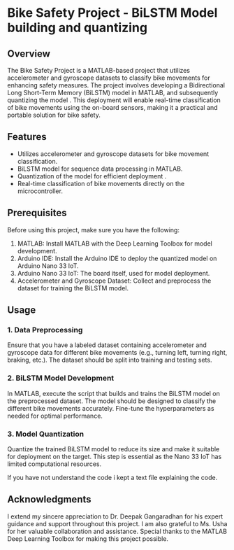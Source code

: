 # Bike Safety Project - BiLSTM Model building and quantizing



## Overview

The Bike Safety Project is a MATLAB-based project that utilizes accelerometer and gyroscope datasets to classify bike movements for enhancing safety measures. The project involves developing a Bidirectional Long Short-Term Memory (BiLSTM) model in MATLAB, and subsequently quantizing the model . This deployment will enable real-time classification of bike movements using the on-board sensors, making it a practical and portable solution for bike safety.

## Features

- Utilizes accelerometer and gyroscope datasets for bike movement classification.
- BiLSTM model for sequence data processing in MATLAB.
- Quantization of the model for efficient deployment .
- Real-time classification of bike movements directly on the microcontroller.

## Prerequisites

Before using this project, make sure you have the following:

1. MATLAB: Install MATLAB with the Deep Learning Toolbox for model development.
2. Arduino IDE: Install the Arduino IDE to deploy the quantized model on Arduino Nano 33 IoT.
3. Arduino Nano 33 IoT: The board itself, used for model deployment.
4. Accelerometer and Gyroscope Dataset: Collect and preprocess the dataset for training the BiLSTM model.

## Usage

### 1. Data Preprocessing

Ensure that you have a labeled dataset containing accelerometer and gyroscope data for different bike movements (e.g., turning left, turning right, braking, etc.). The dataset should be split into training and testing sets.

### 2. BiLSTM Model Development

In MATLAB, execute the script that builds and trains the BiLSTM model on the preprocessed dataset. The model should be designed to classify the different bike movements accurately. Fine-tune the hyperparameters as needed for optimal performance.

### 3. Model Quantization

Quantize the trained BiLSTM model to reduce its size and make it suitable for deployment on the target. This step is essential as the Nano 33 IoT has limited computational resources.




If you have not understand the code i kept a text file explaining the code.


## Acknowledgments

I extend my sincere appreciation to Dr. Deepak Gangaradhan for his expert guidance and support throughout this project. I am also grateful to Ms. Usha for her valuable collaboration and assistance. Special thanks to  the MATLAB Deep Learning Toolbox for making this project possible.


